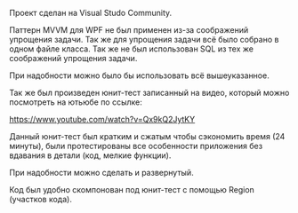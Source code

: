 Проект сделан на Visual Studo Community.

Паттерн MVVM для WPF не был применен из-за соображений упрощения задачи. Так же для упрощения задачи всё было собрано в одном файле класса. Так же не был использован SQL из тех же соображений упрощения задачи.

При надобности можно было бы использовать всё вышеуказанное.

Так же был произведен юнит-тест записанный на видео, который можно посмотреть на ютьюбе по ссылке: 

https://www.youtube.com/watch?v=Qx9kQ2JytKY

Данный юнит-тест был кратким и сжатым чтобы сэкономить время (24 минуты), были протестированы все особенности приложения без вдавания в детали (код, мелкие функции). 

При надобности можно сделать и развернутый.

Код был удобно скомпонован под юнит-тест с помощью Region (участков кода).
